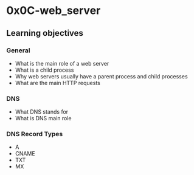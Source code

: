 # 0x0C-web_server
## Learning objectives
### General
* What is the main role of a web server
* What is a child process
* Why web servers usually have a parent process and child processes
* What are the main HTTP requests
### DNS
* What DNS stands for
* What is DNS main role
### DNS Record Types
* A
* CNAME
* TXT
* MX
